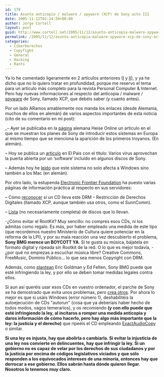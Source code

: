 ```yaml
---
id: 178
title: Asunto anticopia / malware / spyware (XCP) de Sony acto III
date: 2005-11-12T02:24:59+00:00
author: Jorge Cortell
layout: post
guid: http://www.cortell.net/2005/11/12/asunto-anticopia-malware-spyware-xcp-de-sony-acto-iii/
permalink: /2005/11/12/asunto-anticopia-malware-spyware-xcp-de-sony-acto-iii/
categories:
  - CiberDerechos
  - Copyfight
  - General
  - Hacking
  - Rants
---
```

Ya lo he comentado ligeramente en 2 artí­culos anteriores ([I](http://www.cortell.net/2005/11/02/noticias-que-no-vereis-en-el-telediario/) y [II](http://www.cortell.net/2005/11/04/asunto-anticopia-malware-de-sony-acto-ii/)), y ya he dicho que no lo quiero tratar en profundidad, porque me reservo el tema para un artí­culo más completo para la revista Personal Computer & Internet. Pero hay nuevas informaciones al respecto del anticopia / malware / [spyware](http://news.com.com/Antivirus+firms+target+Sony+copy+protection/2100-1029_3-5942265.html?part=rss&tag=5942265&subj=news) de Sony, llamado XCP, que debéis saber (y cuanto antes).

Por un lado ARamos amablemente nos manda los enlaces (desde Alemania, muchos de ellos en alemán) de varios aspectos importantes de esta noticia (cito de su comentario en mi post):

_– Ayer se publicaba en la [página](http://www.heise.de/newsticker/meldung/66007) alemana Heise Online un articulo en el que se muestran los planes de Sony de introducir estos sistemas en Europa al mismo tiempo que se menciona la aparición de los primeros troyanos. (En alemán).</p> 

– Hoy se publica un [artí­culo](http://www.elpais.es/articulo/elpportec/20051111elpepunet_1/Tes) en El Pais con el tí­tulo: Varios virus aprovechan la puerta abierta por un ‘software‘ incluí­do en algunos discos de Sony.

– Además hoy he [leido](http://www.heise.de/newsticker/meldung/66044) que este sistema no solo afecta a Windows sino también a los Mac (en alemán).</em>

Por otro lado, la estupenda [Electronic Frontier Foundation](http://www.eff.org) ha puesto varias páginas de información práctica al respecto en sus servidores:

– Cómo [reconocer](http://www.eff.org/IP/DRM/Sony-BMG/) si un CD lleva este DRM – Restricción de Derechos Digitales (llamado XCP, aunque también usa otros, como el SunnComm).

– [Lista](http://www.eff.org/deeplinks/archives/004144.php) (no necesariamente completa) de discos que lo llevan.

-¿Cómo evitar el RootKit? Muy sencillo: no compres esos CDs, ni los admitas como regalo. Es más, por haber empleado una medida de este tipo (que recordemos nuestro Ministerio de Cultura quiere potenciar en la reforma de la LPI), y por su mala reacción una vez descubierto el problema, **Sony BMG merece un BOYCOTT YA**. Si te gusta su música, bájatela en formato digital y ripeada sin Rootkit de la red. O lo que es mejor todaví­a, -¿por qué no empiezas a escuchar música libre? Creative Commons, FreeMusic, Dominio Público... lo que sea menos Copyright con DRM.

Además, como [plantean](http://blog.ericgoldman.org/archives/2005/11/is_sonys_drm_sp.htm) Eric Goldman y Ed Felten, Sony BMG puede que esté infringiendo la ley, y por ello se deben tomar medidas legales contra ellos.

Si aun así­ queréis usar esos CDs en vuestro ordenador, el parche de Sony se ha demostrado que evita unos problemas, pero [crea otros](http://www.freedom-to-tinker.com/?p=921). Por ahora lo mejor es que si usáis Windows (error número 1), deshabilitéis la autoejecución de CDs "autorun" (cosa que ya deberí­ais haber hecho de todos modos, vagos temerarios), y os recomiendo **(y con ello puede que esté infringiendo la ley, al incitaros a romper una medida anticopia y daros información de cómo hacerlo, pero hay algo más importante que la ley: la justicia y el derecho)** que ripeéis el CD empleando [ExactAudioCopy](http://www.exactaudiocopy.de/) o similar.

**Si una ley es injusta, hay que abolirla o cambiarla. Si evitar la injusticia de una ley nos convierte en delincuentes, hay que infringir la ley. Si un gobierno no es capaz de velar por los derechos de sus ciudadanos y por la justicia por encima de códigos legislativos viciados y que sólo responden a los equivocados intereses de una minorí­a, entonces hay que derrocar a ese gobierno. Ellos sabrán hasta dónde quieren llegar. Nosotros lo tenemos muy claro.**